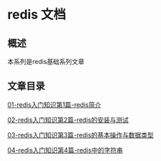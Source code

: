 # redis 文档

## 概述

本系列是redis基础系列文章


## 文章目录

[01-redis入门知识第1篇-redis简介](./note/01-introduce.md)

[02-redis入门知识第2篇-redis的安装与测试](./note/02-installation.md)

[03-redis入门知识第3篇-redis的基本操作与数据类型](./note/03-basic.md)

[04-redis入门知识第4篇-redis中的字符串](./note/04-string.md)